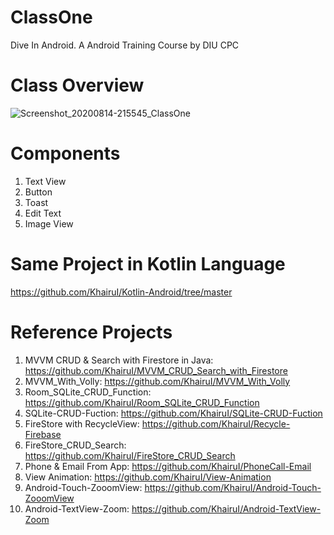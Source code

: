 # ClassOne
Dive In Android. A Android Training Course by DIU CPC
# Class Overview
![Screenshot_20200814-215545_ClassOne](https://user-images.githubusercontent.com/48696824/90269246-2c5ead00-de7a-11ea-9c70-af47eb0df280.jpg)

# Components
01. Text View
02. Button
03. Toast
04. Edit Text
05. Image View

# Same Project in Kotlin Language
https://github.com/KhairuI/Kotlin-Android/tree/master

# Reference Projects
01. MVVM CRUD & Search with Firestore in Java: https://github.com/KhairuI/MVVM_CRUD_Search_with_Firestore
02. MVVM_With_Volly: https://github.com/KhairuI/MVVM_With_Volly
03. Room_SQLite_CRUD_Function: https://github.com/KhairuI/Room_SQLite_CRUD_Function
04. SQLite-CRUD-Fuction: https://github.com/KhairuI/SQLite-CRUD-Fuction
05. FireStore with RecycleView: https://github.com/KhairuI/Recycle-Firebase
06. FireStore_CRUD_Search: https://github.com/KhairuI/FireStore_CRUD_Search
07. Phone & Email From App: https://github.com/KhairuI/PhoneCall-Email
08. View Animation: https://github.com/KhairuI/View-Animation
09. Android-Touch-ZooomView: https://github.com/KhairuI/Android-Touch-ZooomView
10. Android-TextView-Zoom: https://github.com/KhairuI/Android-TextView-Zoom
